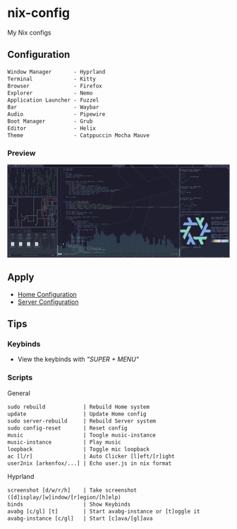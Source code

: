 # nix-config
My Nix configs

## Configuration
```
Window Manager       - Hyprland
Terminal             - Kitty
Browser              - Firefox
Explorer             - Nemo
Application Launcher - Fuzzel
Bar                  - Waybar
Audio                - Pipewire
Boot Manager         - Grub
Editor               - Helix
Theme                - Catppuccin Mocha Mauve
```

### Preview
![Desktop](./preview.png)

## Apply
- [Home Configuration](./Install_Home.md)
- [Server Configuration](./Install_Server.md)

## Tips

### Keybinds
- View the keybinds with *"SUPER + MENU"*

### Scripts
General
```
sudo rebuild            | Rebuild Home system
update                  | Update Home config
sudo server-rebuild     | Rebuild Server system
sudo config-reset       | Reset config
music                   | Toogle music-instance
music-instance          | Play music
loopback                | Toggle mic loopback
ac [l/r]                | Auto Clicker [l]eft/[r]ight
user2nix [arkenfox/...] | Echo user.js in nix format
```
Hyprland
```
screenshot [d/w/r/h]    | Take screenshot ([d]isplay/[w]indow/[r]egion/[h]elp)
binds                   | Show Keybinds
avabg [c/gl] [t]        | Start avabg-instance or [t]oggle it
avabg-instance [c/gl]   | Start [c]ava/[gl]ava
```
